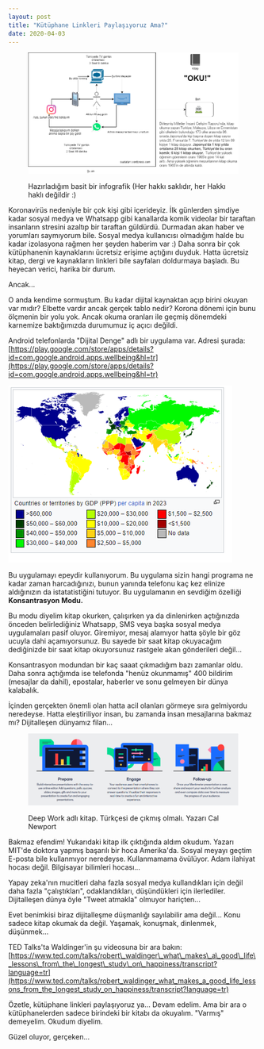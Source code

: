 ```yaml
---
layout: post
title: "Kütüphane Linkleri Paylaşıyoruz Ama?"
date: 2020-04-03
---
```


<figure>

![](/images/oku2.png)

<figcaption>

Hazırladığım basit bir infografik (Her hakkı saklıdır, her Hakkı haklı değildir :)

</figcaption>

</figure>

Koronavirüs nedeniyle bir çok kişi gibi içerideyiz. İlk günlerden şimdiye kadar sosyal medya ve Whatsapp gibi kanallarda komik videolar bir taraftan insanların stresini azaltıp bir taraftan güldürdü. Durmadan akan haber ve yorumları saymıyorum bile. Sosyal medya kullanıcısı olmadığım halde bu kadar izolasyona rağmen her şeyden haberim var :) Daha sonra bir çok kütüphanenin kaynaklarını ücretsiz erişime açtığını duyduk. Hatta ücretsiz kitap, dergi ve kaynakların linkleri bile sayfaları doldurmaya başladı. Bu heyecan verici, harika bir durum.

Ancak...

O anda kendime sormuştum. Bu kadar dijital kaynaktan açıp birini okuyan var mıdır? Elbette vardır ancak gerçek tablo nedir? Korona dönemi için bunu ölçmenin bir yolu yok. Ancak okuma oranları ile geçmiş dönemdeki karnemize baktığımızda durumumuz iç açıcı değildi.

Android telefonlarda "Dijital Denge" adlı bir uygulama var. Adresi şurada: [https://play.google.com/store/apps/details?id=com.google.android.apps.wellbeing&hl=tr](https://play.google.com/store/apps/details?id=com.google.android.apps.wellbeing&hl=tr)

![](/images/image.png)

Bu uygulamayı epeydir kullanıyorum. Bu uygulama sizin hangi programa ne kadar zaman harcadığınızı, bunun yanında telefonu kaç kez elinize aldığınızın da istatatistiğini tutuyor. Bu uygulamanın en sevdiğim özelliği **Konsantrasyon Modu.**

Bu modu diyelim kitap okurken, çalışırken ya da dinlenirken açtığınızda önceden belirlediğiniz Whatsapp, SMS veya başka sosyal medya uygulamaları pasif oluyor. Giremiyor, mesaj alamıyor hatta şöyle bir göz ucuyla dahi açamıyorsunuz. Bu sayede bir saat kitap okuyacağım dediğinizde bir saat kitap okuyorsunuz rastgele akan gönderileri değil...

Konsantrasyon modundan bir kaç saaat çıkmadığım bazı zamanlar oldu. Daha sonra açtığımda ise telefonda "henüz okunmamış" 400 bildirim (mesajlar da dahil), epostalar, haberler ve sonu gelmeyen bir dünya kalabalık.

İçinden gerçekten önemli olan hatta acil olanları görmeye sıra gelmiyordu neredeyse. Hatta eleştiriliyor insan, bu zamanda insan mesajlarına bakmaz mı? Dijitalleşen dünyamız filan...

<figure>

![](/images/image-2.png)

<figcaption>

Deep Work adlı kitap. Türkçesi de çıkmış olmalı. Yazarı Cal Newport

</figcaption>

</figure>

Bakmaz efendim! Yukarıdaki kitap ilk çıktığında aldım okudum. Yazarı MIT'de doktora yapmış başarılı bir hoca Amerika'da. Sosyal meyayı geçtim E-posta bile kullanmıyor neredeyse. Kullanmamama övülüyor. Adam ilahiyat hocası değil. Bilgisayar bilimleri hocası...

Yapay zeka'nın mucitleri daha fazla sosyal medya kullandıkları için değil daha fazla "çalıştıkları", odaklandıkları, düşündükleri için ilerlediler. Dijitalleşen dünya öyle "Tweet atmakla" olmuyor hariçten...

Evet benimkisi biraz dijitalleşme düşmanlığı sayılabilir ama değil... Konu sadece kitap okumak da değil. Yaşamak, konuşmak, dinlenmek, düşünmek...

TED Talks'ta Waldinger'in şu videosuna bir ara bakın: [https://www.ted.com/talks/robert\_waldinger\_what\_makes\_a\_good\_life\_lessons\_from\_the\_longest\_study\_on\_happiness/transcript?language=tr](https://www.ted.com/talks/robert_waldinger_what_makes_a_good_life_lessons_from_the_longest_study_on_happiness/transcript?language=tr)

Özetle, kütüphane linkleri paylaşıyoruz ya... Devam edelim. Ama bir ara o kütüphanelerden sadece birindeki bir kitabı da okuyalım. "Varmış" demeyelim. Okudum diyelim.

Güzel oluyor, gerçeken...
